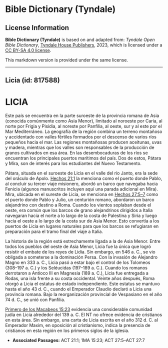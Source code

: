 # Bible Dictionary (Tyndale)

## License Information

**Bible Dictionary (Tyndale)** is based on and adapted from: _Tyndale Open Bible Dictionary_, [Tyndale House Publishers](https://tyndaleopenresources.com/), 2023, which is licensed under a [CC BY-SA 4.0 license](https://creativecommons.org/licenses/by-sa/4.0/legalcode.en).

This markdown version is provided under the same license.



--------------------------------

## Licia (id: 817588)

LICIA
=====

Este país se encuentra en la parte suroeste de la provincia romana de Asia (conocida comúnmente como Asia Menor), limitado al noroeste por Caria, al norte por Frigia y Pisidia, al noreste por Panfilia, al oeste, sur y al este por el Mar Mediterráneo. La geografía de la región combina un terreno montañoso y accidentado con valles fértiles formados por el descenso de varios ríos pequeños hacia el mar. Las regiones montañosas producen aceitunas, uvas y madera, mientras que los valles son responsables de la producción de granos cultivados en esa área. En las desembocaduras de los ríos se encuentran los principales puertos marítimos del país. Dos de estos, Pátara y Mira, son de interés para los estudiantes del Nuevo Testamento.

Pátara, situada en el suroeste de Licia en el valle del río Janto, era la sede del oráculo de Apolo. [Hechos 21:1](https://ref.ly/Acts21:1) la menciona como el puerto donde Pablo, al concluir su tercer viaje misionero, abordó un barco que navegaba hacia Fenicia (algunos manuscritos incluyen aquí una parada adicional en Mira). Mira, ubicada en el sureste de Licia, se menciona en [Hechos 27:5–7](https://ref.ly/Acts27:5-Acts27:7) como el puerto donde Pablo y Julio, un centurión romano, abordaron un barco alejandrino con destino a Roma. Cuando los vientos soplaban desde el oeste, era común que los barcos de grano alejandrinos dirigidos a Italia navegaran hacia el norte a lo largo de la costa de Palestina y Siria y luego hacia el oeste a lo largo de la costa sur de Asia Menor. Esto convertía a los puertos de Licia en lugares naturales para que los barcos se refugiaran en preparación para el tramo final del viaje a Italia.

La historia de la región está estrechamente ligada a la de Asia Menor. Entre todos los pueblos del oeste de Asia Menor, Licia fue la única que logró resistir el embate de los reyes de Lidia. Sin embargo, en 546 a. C., se vio obligada a someterse a la dominación Persa. Con la invasión de Alejandro Magno en 333 a. C., Licia pasó a estar bajo el control de los Tolomeos (308–197 a. C.) y los Seléucidas (197–189 a. C.). Cuando los romanos derrotaron a Antíoco III en Magnesia (189 a. C.), Licia fue entregada a Rodas, una isla frente a su costa occidental. Veinte años después, Roma otorgó a Licia el estatus de estado independiente. Este estatus se mantuvo hasta el año 43 d. C., cuando el Emperador Claudio declaró a Licia una provincia romana. Bajo la reorganización provincial de Vespasiano en el año 74 d. C., se unió con Panfilia.

[Primero de los Macabeos 15:23](https://ref.ly/1Macc15:23) evidencia una considerable comunidad judía en Licia alrededor del 139 a. C. El NT no ofrece evidencia de cristianos en esta área. Sin embargo, una carta de Licia escrita en el año 312 d. C. al Emperador Maxim, en oposición al cristianismo, indica la presencia de cristianos en esta región en los primeros siglos de la iglesia.

* **Associated Passages:** ACT 21:1; 1MA 15:23; ACT 27:5–ACT 27:7

